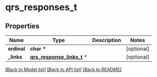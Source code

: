 # qrs_responses_t

## Properties
Name | Type | Description | Notes
------------ | ------------- | ------------- | -------------
**ordinal** | **char \*** |  | [optional] 
**_links** | [**qrs_response_links_t**](qrs_response_links.md) \* |  | [optional] 

[[Back to Model list]](../README.md#documentation-for-models) [[Back to API list]](../README.md#documentation-for-api-endpoints) [[Back to README]](../README.md)


